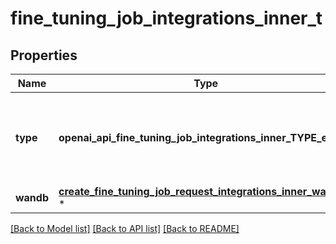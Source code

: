 # fine_tuning_job_integrations_inner_t

## Properties
Name | Type | Description | Notes
------------ | ------------- | ------------- | -------------
**type** | **openai_api_fine_tuning_job_integrations_inner_TYPE_e** | The type of the integration being enabled for the fine-tuning job | 
**wandb** | [**create_fine_tuning_job_request_integrations_inner_wandb_t**](create_fine_tuning_job_request_integrations_inner_wandb.md) \* |  | 

[[Back to Model list]](../README.md#documentation-for-models) [[Back to API list]](../README.md#documentation-for-api-endpoints) [[Back to README]](../README.md)


